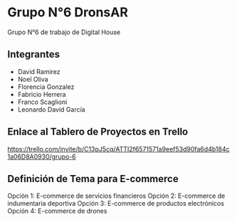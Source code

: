 # Grupo N°6 DronsAR

Grupo N°6 de trabajo de Digital House


## Integrantes

 - David Ramirez
 - Noel Oliva
 - Florencia Gonzalez
 - Fabricio Herrera
 - Franco Scaglioni
 - Leonardo David García 

## Enlace al Tablero de Proyectos en Trello
https://trello.com/invite/b/C13pJ5cq/ATTI2f6571571a9eef53d90fa6d4b184c1a06D8A0930/grupo-6

## Definición de Tema para E-commerce
Opción 1: E-commerce de servicios financieros
Opción 2: E-commerce de indumentaria deportiva
Opción 3: E-commerce de productos electrónicos
Opción 4: E-commerce de drones
